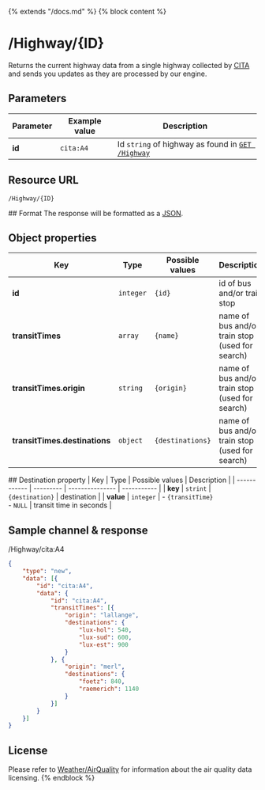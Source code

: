 {% extends "/docs.md" %}
{% block content %}
# /Highway/{ID}
Returns the current highway data from a single highway collected by [CITA](http://cita.lu/) and sends you updates as they are processed by our engine.

## Parameters
| Parameter         | Example value                   | Description |
| ----------------- | ------------------------------- | ----------- |
| **id** | `cita:A4` | Id `string` of highway as found in [`GET /Highway`](/RESTAPIs/Highway/index.md) |

## Resource URL
    /Highway/{ID}

## Format
The response will be formatted as a [JSON](https://en.wikipedia.org/wiki/JSON).

## Object properties
| Key                           | Type       | Possible values | Description |
| ------------                  | ---------  | --------------- | ----------- |
| **id**                        | `integer`  | `{id}`          | id of bus and/or train stop |
| **transitTimes**              | `array`    | `{name}`        | name of bus and/or train stop (used for search) |
| **transitTimes.origin**       | `string`   | `{origin}`        | name of bus and/or train stop (used for search) |
| **transitTimes.destinations** | `object`   | `{destinations}`        | name of bus and/or train stop (used for search) |

## Destination property
| Key                           | Type       | Possible values | Description |
| ------------                  | ---------  | --------------- | ----------- |
| **key**                       | `strint`   | `{destination}` | destination |
| **value**                     | `integer`  | - `{transitTime}`<br />- `NULL` | transit time in seconds |


## Sample channel & response
/Highway/cita:A4
```json
{
	"type": "new",
	"data": [{
		"id": "cita:A4",
		"data": {
			"id": "cita:A4",
			"transitTimes": [{
				"origin": "lallange",
				"destinations": {
					"lux-hol": 540,
					"lux-sud": 600,
					"lux-est": 900
				}
			}, {
				"origin": "merl",
				"destinations": {
					"foetz": 840,
					"raemerich": 1140
				}
			}]
		}
	}]
}
```

## License
Please refer to [Weather/AirQuality](/Streaming_APIs/Weather.md#license) for information about the air quality data licensing.
{% endblock %}
